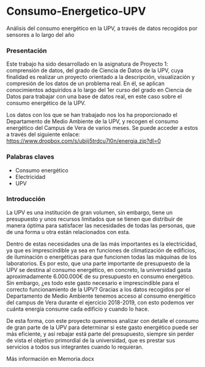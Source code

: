 # Consumo-Energetico-UPV
Análisis del consumo energético en la UPV, a través de datos recogidos por sensores a lo largo del año

### Presentación 
Este trabajo ha sido desarrollado en la asignatura de Proyecto 1: comprensión de datos, del grado de Ciencia de Datos de la UPV, cuya finalidad es realizar un proyecto orientado a la descripción, visualización y compresión de los datos de un problema real. En él, se aplican conocimientos adquiridos a lo largo del 1er curso del grado en Ciencia de Datos para trabajar con una base de datos real, en este caso sobre el consumo energético de la UPV.

Los datos con los que se han trabajado nos los ha proporcionado el Departamento de Medio Ambiente de la UPV, y recogen el consumo energético del Campus de Vera de varios meses. Se puede acceder a estos a través del siguiente enlace: 
https://www.dropbox.com/s/ubiij5trdcu7l0n/energia.zip?dl=0

### Palabras claves
- Consumo energético
- Electricidad
- UPV

### Introducción
La UPV es una institución de gran volumen, sin embargo, tiene un presupuesto y unos recursos limitados que se tienen que distribuir de manera óptima para satisfacer las necesidades de todas las personas, que de una forma u otra están relacionados con esta.

Dentro de estas necesidades una de las más importantes es la electricidad, ya que es imprescindible ya sea en funciones de climatización de edificios, de iluminación o energéticas para que funcionen todas las máquinas de los laboratorios. Es por esto, que una parte importante de presupuesto de la UPV se destina al consumo energético, en concreto, la universidad gasta aproximadamente 6.000.000€ de su presupuesto en consumo energético.
Sin embargo, ¿es todo este gasto necesario e imprescindible para el correcto funcionamiento de la UPV? Gracias a los datos recogidos por el Departamento de Medio Ambiente tenemos acceso al consumo energético del campus de Vera durante el ejercicio 2018-2019, con esto podemos ver cuánta energía consume cada edificio y cuando lo hace.

De esta forma, con este proyecto queremos analizar con detalle el consumo de gran parte de la UPV para determinar si este gasto energético puede ser más eficiente, y así rebajar está parte del presupuesto, siempre sin perder de vista el objetivo primordial de la universidad, que es prestar sus servicios a todos sus integrantes cuando lo requieran.

Más información en Memoria.docx
